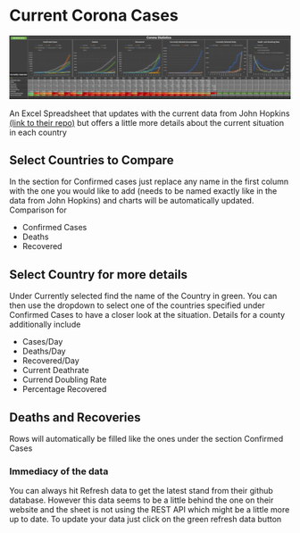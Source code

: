 # Current Corona Cases

![alt text](./readme/header.png "Header")

An Excel Spreadsheet that updates with the current data from John Hopkins [(link to their repo)](https://github.com/CSSEGISandData/COVID-19)
but offers a little more details about the current situation in each country

## Select Countries to Compare

In the section for Confirmed cases just replace any name in the first column with the one you would like to add (needs to be named exactly like in the data from John Hopkins) and charts will be automatically updated. Comparison for

- Confirmed Cases
- Deaths
- Recovered

## Select Country for more details

Under Currently selected find the name of the Country in green. You can then use the dropdown to select one of the countries specified under Confirmed Cases to have a closer look at the situation. Details for a county additionally include

- Cases/Day
- Deaths/Day
- Recovered/Day
- Current Deathrate
- Currend Doubling Rate
- Percentage Recovered

## Deaths and Recoveries

Rows will automatically be filled like the ones under the section Confirmed Cases

### Immediacy of the data

You can always hit Refresh data to get the latest stand from their github database. However this data seems to be a little behind the one on their website and the sheet is not using the REST API which might be a little more up to date. To update your data just click on the green refresh data button
